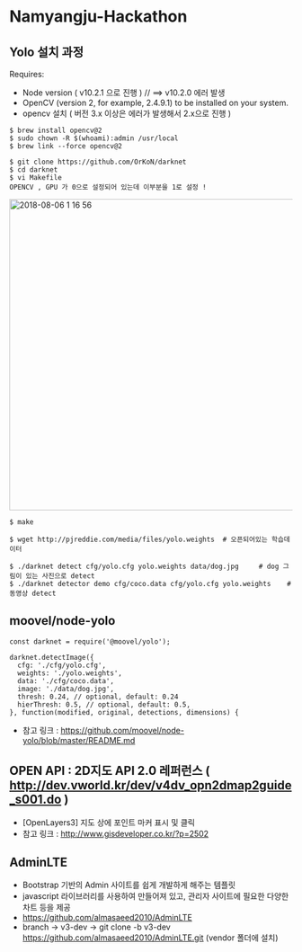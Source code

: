 # Namyangju-Hackathon

## Yolo 설치 과정 

Requires: 

- Node version ( v10.2.1 으로 진행 )  // ==> v10.2.0 에러 발생
- OpenCV (version 2, for example, 2.4.9.1) to be installed on your system.
- opencv 설치 ( 버전 3.x 이상은 에러가 발생해서 2.x으로 진행 )
```
$ brew install opencv@2
$ sudo chown -R $(whoami):admin /usr/local
$ brew link --force opencv@2
```

```
$ git clone https://github.com/OrKoN/darknet
$ cd darknet
$ vi Makefile
OPENCV , GPU 가 0으로 설정되어 있는데 이부분을 1로 설정 ! 
```
<img width="554" alt="2018-08-06 1 16 56" src="https://user-images.githubusercontent.com/26623547/43687776-824e0d10-9916-11e8-94a3-72296c5e70c8.png">

```
$ make

$ wget http://pjreddie.com/media/files/yolo.weights  # 오픈되어있는 학습데이터 

$ ./darknet detect cfg/yolo.cfg yolo.weights data/dog.jpg     # dog 그림이 있는 사진으로 detect
$ ./darknet detector demo cfg/coco.data cfg/yolo.cfg yolo.weights    # 동영상 detect
```

## moovel/node-yolo 

```
const darknet = require('@moovel/yolo');

darknet.detectImage({
  cfg: './cfg/yolo.cfg',
  weights: './yolo.weights',
  data: './cfg/coco.data',
  image: './data/dog.jpg',
  thresh: 0.24, // optional, default: 0.24
  hierThresh: 0.5, // optional, default: 0.5,
}, function(modified, original, detections, dimensions) {
```

- 참고 링크 : https://github.com/moovel/node-yolo/blob/master/README.md

## OPEN API : 2D지도 API 2.0 레퍼런스 ( http://dev.vworld.kr/dev/v4dv_opn2dmap2guide_s001.do )

- [OpenLayers3] 지도 상에 포인트 마커 표시 및 클릭
- 참고 링크 : http://www.gisdeveloper.co.kr/?p=2502

## AdminLTE 

 - Bootstrap 기반의 Admin 사이트를 쉽게 개발하게 해주는 템플릿
 - javascript 라이브러리를 사용하여 만들어져 있고, 관리자 사이트에 필요한 다양한 차트 등을 제공
 - https://github.com/almasaeed2010/AdminLTE 
 - branch  ->  v3-dev  ->  git clone -b v3-dev https://github.com/almasaeed2010/AdminLTE.git (vendor 폴더에 설치)